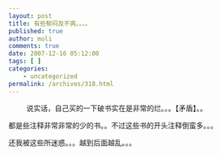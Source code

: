 ```yaml
---
layout: post
title: 有些郁闷及不爽。。。。
published: true
author: moli
comments: true
date: 2007-12-16 05:12:00
tags: [ ]
categories:
    - uncategorized
permalink: /archives/318.html
---
```

&nbsp;&nbsp;&nbsp;&nbsp;&nbsp;&nbsp;&nbsp;&nbsp; 说实话，自己买的一下破书实在是非常的烂。。。【矛盾】。。

都是些注释非常非常的少的书。。不过这些书的开头注释倒蛮多。。。

还我被这些所迷惑。。。越到后面越乱。。。